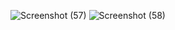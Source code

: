 ![Screenshot (57)](https://github.com/user-attachments/assets/5123b31a-62ac-47ba-b3b5-d1240cefcb8f) 
![Screenshot (58)](https://github.com/user-attachments/assets/653892fe-b998-493d-843b-f78797a5de19)
